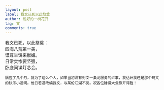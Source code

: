 ```yaml
---
layout: post
label: 我文已死以此祭奠
author: 说好的一树花开
tag: 文
comments: true
---
```


我文已死，以此祭奠：
<br>四海八荒第一美，
<br>馍尊举饼来献媚。
<br>日常卖惨要坚强，
<br>卧底间谍灯芯会。

    膈应了几个月，就为了这么个人，如果当初没有封文一条龙服务的烂事，我估计我还是那个码文的快乐小透明。他日若遇改编我文，与某伦江湖不见。祝各位锤饼大业旗开得胜！
